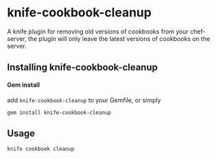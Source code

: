 knife-cookbook-cleanup
========
A knife plugin for removing old versions of cookbooks from your chef-server, the plugin will only leave the latest versions of cookbooks on the server.


Installing knife-cookbook-cleanup
-------------------

#### Gem install

add `knife-cookbook-cleanup` to your Gemfile, or simply

    gem install knife-cookbook-cleanup

Usage
---------------

    knife cookbook cleanup